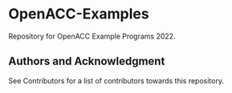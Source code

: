 # OpenACC-Examples

Repository for OpenACC Example Programs 2022.

## Authors and Acknowledgment

See Contributors for a list of contributors towards this repository.


